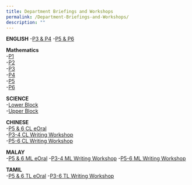 ```yaml
---
title: Department Briefings and Workshops
permalink: /Department-Briefings-and-Workshops/
description: ""
---
```

**ENGLISH**
\-[P3 & P4]()
\-[P5 & P6]() 
  
**Mathematics**<br>
\-[P1]()<br>
\-[P2]()<br>
\-[P3](/files/P3%20Math%20Parent%20Workshop%20Slides%202021.pdf)<br>
\-[P4](/files/P4%20Math%20Parent%20Workshop%20Slides%202021.pdf)<br>
\-[P5](/files/P5%20Math%20Parent%20Workshop%20Slides%202021.pdf)<br>
\-[P6](/files/P6%20Math%20Parent%20Workshop%20Slides%202021.pdf)
  
**SCIENCE**  
\-[Lower Block](/files/2021%20Parent%20Workshop%20Lower%20block.pdf)<br>
\-[Upper Block](/files/2021%20Parent%20Workshop%20Upper%20block.pdf)
  
**CHINESE**  
\-[P5 & 6 CL eOral](/files/eoral%20Workshop_P5%20and%20P6%2023%20Jan%202021.pdf)<br>
\-[P3-4 CL Writing Workshop](/files/Writing%20workshop_P3%20and%20P4%2023%20Jan%202021.pdf)<br>
\-[P5-6 CL Writing Workshop](/files/Writing%20workshop_P5%20and%20P6%2023%20Jan%202021.pdf)

**MALAY**  
\-[P5 & 6 ML eOral](/files/2021%20P5%20%20P6%20ML%20Parents%20Exam%20Format%20%20E-Oral%20Workshop.pdf)
\-[P3-4 ML Writing Workshop](/files/2021%20P3%20%20P4%20ML%20Parents%20Writing%20Workshop.pdf)
\-[P5-6 ML Writing Workshop](/files/2021%20P5%20%20P6%20ML%20Parents%20Writing%20Workshop.pdf)

**TAMIL**  
\-[P5 & 6 TL eOral](/files/2021_Parents%20Workshop%20-%20P5%20%206%20TL%20eOral%20Slides.pdf)
\-[P3-6 TL Writing Workshop](/files/2021_%20Parent%20Writing%20Workshop_P3-6%20TL.pdf)